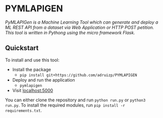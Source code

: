 # PYMLAPIGEN

*PyMLAPIGen is a Machine Learning Tool which can generate and deploy a ML REST API from a dataset via Web Application or HTTP POST petition. This tool is written in Pythong using the micro framework Flask.*

## Quickstart

To install and use this tool:

* Install the package
    * `pip install git+https://github.com/adruizp/PYMLAPIGEN`
* Deploy and run the application
    * `pymlapigen`
* Visit [localhost:5000](http://localhost:5000)

You can either clone the repository and run `python run.py` or `python3 run.py`. To install the required modules, run `pip install -r requirements.txt`.
